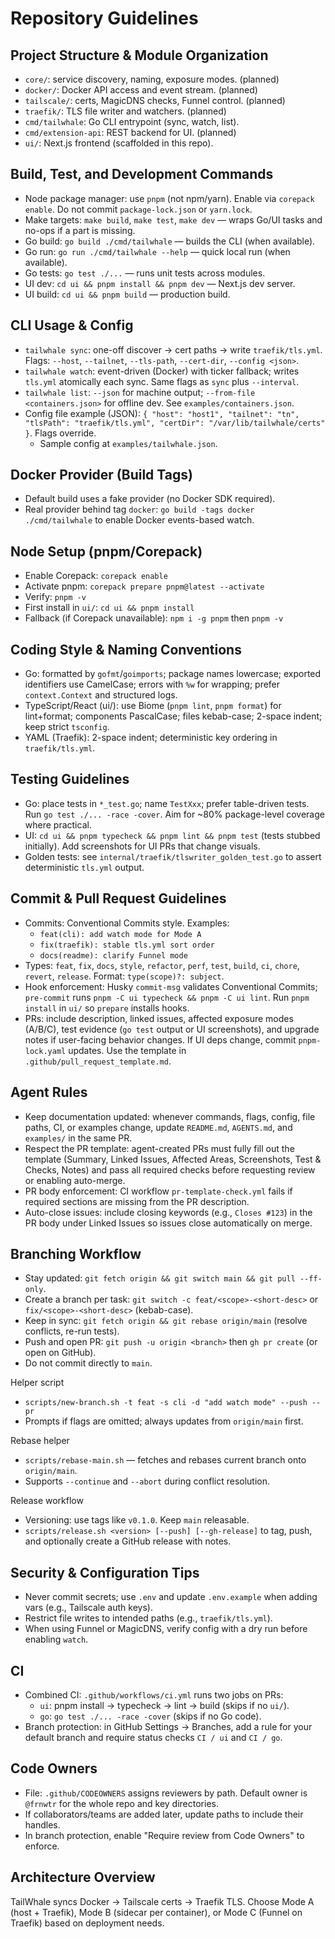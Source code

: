 # Repository Guidelines

## Project Structure & Module Organization
- `core/`: service discovery, naming, exposure modes. (planned)
- `docker/`: Docker API access and event stream. (planned)
- `tailscale/`: certs, MagicDNS checks, Funnel control. (planned)
- `traefik/`: TLS file writer and watchers. (planned)
- `cmd/tailwhale`: Go CLI entrypoint (sync, watch, list).
- `cmd/extension-api`: REST backend for UI. (planned)
- `ui/`: Next.js frontend (scaffolded in this repo).

## Build, Test, and Development Commands
- Node package manager: use `pnpm` (not npm/yarn). Enable via `corepack enable`. Do not commit `package-lock.json` or `yarn.lock`.
- Make targets: `make build`, `make test`, `make dev` — wraps Go/UI tasks and no-ops if a part is missing.
- Go build: `go build ./cmd/tailwhale` — builds the CLI (when available).
- Go run: `go run ./cmd/tailwhale --help` — quick local run (when available).
- Go tests: `go test ./...` — runs unit tests across modules.
- UI dev: `cd ui && pnpm install && pnpm dev` — Next.js dev server.
- UI build: `cd ui && pnpm build` — production build.

## CLI Usage & Config
- `tailwhale sync`: one-off discover → cert paths → write `traefik/tls.yml`. Flags: `--host`, `--tailnet`, `--tls-path`, `--cert-dir`, `--config <json>`.
- `tailwhale watch`: event-driven (Docker) with ticker fallback; writes `tls.yml` atomically each sync. Same flags as `sync` plus `--interval`.
- `tailwhale list`: `--json` for machine output; `--from-file <containers.json>` for offline dev. See `examples/containers.json`.
- Config file example (JSON): `{ "host": "host1", "tailnet": "tn", "tlsPath": "traefik/tls.yml", "certDir": "/var/lib/tailwhale/certs" }`. Flags override.
  - Sample config at `examples/tailwhale.json`.

## Docker Provider (Build Tags)
- Default build uses a fake provider (no Docker SDK required).
- Real provider behind tag `docker`: `go build -tags docker ./cmd/tailwhale` to enable Docker events-based watch.

## Node Setup (pnpm/Corepack)
- Enable Corepack: `corepack enable`
- Activate pnpm: `corepack prepare pnpm@latest --activate`
- Verify: `pnpm -v`
- First install in `ui/`: `cd ui && pnpm install`
- Fallback (if Corepack unavailable): `npm i -g pnpm` then `pnpm -v`

## Coding Style & Naming Conventions
- Go: formatted by `gofmt`/`goimports`; package names lowercase; exported identifiers use CamelCase; errors with `%w` for wrapping; prefer `context.Context` and structured logs.
- TypeScript/React (ui/): use Biome (`pnpm lint`, `pnpm format`) for lint+format; components PascalCase; files kebab-case; 2-space indent; keep strict `tsconfig`.
- YAML (Traefik): 2-space indent; deterministic key ordering in `traefik/tls.yml`.

## Testing Guidelines
- Go: place tests in `*_test.go`; name `TestXxx`; prefer table-driven tests. Run `go test ./... -race -cover`. Aim for ~80% package-level coverage where practical.
- UI: `cd ui && pnpm typecheck && pnpm lint && pnpm test` (tests stubbed initially). Add screenshots for UI PRs that change visuals.
- Golden tests: see `internal/traefik/tlswriter_golden_test.go` to assert deterministic `tls.yml` output.

## Commit & Pull Request Guidelines
- Commits: Conventional Commits style. Examples:
  - `feat(cli): add watch mode for Mode A`
  - `fix(traefik): stable tls.yml sort order`
  - `docs(readme): clarify Funnel mode`
- Types: `feat`, `fix`, `docs`, `style`, `refactor`, `perf`, `test`, `build`, `ci`, `chore`, `revert`, `release`. Format: `type(scope)?: subject`.
- Hook enforcement: Husky `commit-msg` validates Conventional Commits; `pre-commit` runs `pnpm -C ui typecheck && pnpm -C ui lint`. Run `pnpm install` in `ui/` so `prepare` installs hooks.
- PRs: include description, linked issues, affected exposure modes (A/B/C), test evidence (`go test` output or UI screenshots), and upgrade notes if user-facing behavior changes. If UI deps change, commit `pnpm-lock.yaml` updates. Use the template in `.github/pull_request_template.md`.

## Agent Rules
- Keep documentation updated: whenever commands, flags, config, file paths, CI, or examples change, update `README.md`, `AGENTS.md`, and `examples/` in the same PR.
- Respect the PR template: agent-created PRs must fully fill out the template (Summary, Linked Issues, Affected Areas, Screenshots, Test & Checks, Notes) and pass all required checks before requesting review or enabling auto-merge.
- PR body enforcement: CI workflow `pr-template-check.yml` fails if required sections are missing from the PR description.
- Auto-close issues: include closing keywords (e.g., `Closes #123`) in the PR body under Linked Issues so issues close automatically on merge.

## Branching Workflow
- Stay updated: `git fetch origin && git switch main && git pull --ff-only`.
- Create a branch per task: `git switch -c feat/<scope>-<short-desc>` or `fix/<scope>-<short-desc>` (kebab-case).
- Keep in sync: `git fetch origin && git rebase origin/main` (resolve conflicts, re-run tests).
- Push and open PR: `git push -u origin <branch>` then `gh pr create` (or open on GitHub).
- Do not commit directly to `main`.

Helper script
- `scripts/new-branch.sh -t feat -s cli -d "add watch mode" --push --pr`
- Prompts if flags are omitted; always updates from `origin/main` first.

Rebase helper
- `scripts/rebase-main.sh` — fetches and rebases current branch onto `origin/main`.
- Supports `--continue` and `--abort` during conflict resolution.

Release workflow
- Versioning: use tags like `v0.1.0`. Keep `main` releasable.
- `scripts/release.sh <version> [--push] [--gh-release]` to tag, push, and optionally create a GitHub release with notes.

## Security & Configuration Tips
- Never commit secrets; use `.env` and update `.env.example` when adding vars (e.g., Tailscale auth keys).
- Restrict file writes to intended paths (e.g., `traefik/tls.yml`).
- When using Funnel or MagicDNS, verify config with a dry run before enabling `watch`.

## CI
- Combined CI: `.github/workflows/ci.yml` runs two jobs on PRs:
  - `ui`: pnpm install → typecheck → lint → build (skips if no `ui/`).
  - `go`: `go test ./... -race -cover` (skips if no Go code).
- Branch protection: in GitHub Settings → Branches, add a rule for your default branch and require status checks `CI / ui` and `CI / go`.

## Code Owners
- File: `.github/CODEOWNERS` assigns reviewers by path. Default owner is `@frnwtr` for the whole repo and key directories.
- If collaborators/teams are added later, update paths to include their handles.
- In branch protection, enable "Require review from Code Owners" to enforce.

## Architecture Overview
TailWhale syncs Docker → Tailscale certs → Traefik TLS. Choose Mode A (host + Traefik), Mode B (sidecar per container), or Mode C (Funnel on Traefik) based on deployment needs.
